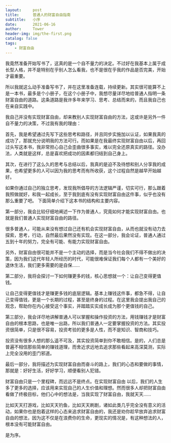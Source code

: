 ```yaml
---
layout:     post
title:      普通人的财富自由指南
subtitle:   小序
date:       2021-06-16
author:     Tower
header-img: img/the-first.png
catalog: false
tags:
    - 财富自由
---
```


我竟然准备开始写书了，这真的是一个自不量力的决定。不过好在我基本上属于成长型人格，并不是特别在乎别人怎么看我，也不是很在乎我的作品是否完美，开始才最重要。

所以我就这么动手准备写书了，并在这里准备连载，持续更新。其实很可能算不上是一本书，最多是个小册子，在这个小册子中，我想尽量详尽地给普通人指明一条财富自由的道路。这条道路是我许多年来学习、思考、总结而来的，而且我自己也在亲自实践中。

我自己并没有实现财富自由，却来教别人实现财富自由的方法，这或许是另外一件自不量力的决策，不过我有我的理由：

首先，我是希望通过先写下这些思考和路径，并且同步实施加以认证，如果我真的成功了，那就充分说明我的方法可行。而如果是在我最终实现财富自由以后，再回过头写这本书，我非常担心自己会歪曲很多事实，难以完全还原真实的路径。没办法，人类就是这样，总是喜欢把成功的因素都归结到自己身上。

其次，在进行了这么久的思考与总结以后，我真的是迫不及待想和别人分享我的成果，也希望更多的人可以因为我的思考而有所收获，这个过程自然是越早开始越好。

如果你通过自己的独立思考，发现我所倡导的方法逻辑严谨，切实可行，那么跟着我照做就好，和我一起成长，至于我到底有没有实现财富自由这件事，似乎也没有那么重要了吧。
下面简单介绍下这本书的结构和主要内容。 

第一部分，我会比较仔细地阐述一下作为普通人，究竟如何才能实现财富自由。也就是我们普通人实现财富自由的路径。

很多普通人，可能从来没有想过自己还有机会实现财富自由，从而也就没有动力去探索，思考，行动，自然最后果然没有实现。在这一部分，我会论证，普通人通过五到十年的努力，完全有可能、有能力实现财富自由。

另外，财富自由很可能并不是一个主动的选择，而是当今社会我们不得不做出的决策，因为我们这代年轻人所经历的时代，可能很难保证我们每个人都有一个美好的退休生活，我们更多需要的是自保……

第二部分，我将会探讨一下如何赚更多的钱，核心思想就一个：让自己变得更值钱。

让自己变得更值钱才是赚更多钱的底层逻辑。基本上赚钱这件事，都急不得，让自己变得值钱，更是一个长期的过程，甚至是终身的过程。在这里我会提出我自己的观念，帮助你在内心接受这个事实，并踏踏实实成长成为那个更值钱的自己。

第三部分，我会详尽地讲解普通人可以掌握和操作投资的方法，用钱赚钱才是财富自由的根本思路，也是唯一出路，所以我们普通人一定要掌握投资的方法。其实投资很简单，只是很不容易，投资考验的更多是人性，而不是知识、智商和技巧。

投资没有很多人想的那么遥不可及，其实投资简单到你不敢相信。是的，人们总是普遍不相信那些简单的赚钱道理，而舍近求远地去追求那些看起来高深莫测，实际上完全没用的歪门邪道。

最后一部分，我将描述为实现财富自由而奋斗的路上，我们的心态和要做的事情，那就是：好好生活，好好学习，顺便看别人犯错。

财富自由只是一个里程碑，而远远不是终点。在实现财富自由 以后，我们的人生多了更多的选择，应该用来实现自己的人生价值和理想。然而很多人却把财富自由看做了终极目标，他们心中的想法是，当我实现了财富自由，我就天天……

比如天天打游戏，比如天天钓鱼，比如天天刷剧，诸如此类几乎完全没有意义的活动，如果你也是抱着这样的心态来追求财富自由的，我还是劝你趁早放弃追求财富自由的想法，因为这不仅是在浪费你的生命，更现实的情况是，有这种想法的人，根本没有可能财富自由。



是为序。
